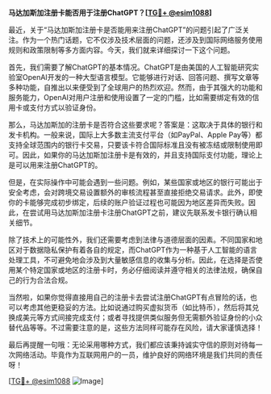 **马达加斯加注册卡能否用于注册ChatGPT？[[TG💪+ @esim1088](https://t.me/s/esim1088)]**

最近，关于“马达加斯加注册卡是否能用来注册ChatGPT”的问题引起了广泛关注。作为一个热门话题，它不仅涉及技术层面的问题，还涉及到国际网络服务使用规则和政策限制等多方面内容。今天，我们就来详细探讨一下这个问题。

首先，我们需要了解ChatGPT的基本情况。ChatGPT是由美国的人工智能研究实验室OpenAI开发的一种大型语言模型。它能够进行对话、回答问题、撰写文章等多种功能，自推出以来便受到了全球用户的热烈欢迎。然而，由于其强大的功能和服务能力，OpenAI对用户注册和使用设置了一定的门槛，比如需要绑定有效的信用卡或支付方式以验证身份。

那么，马达加斯加的注册卡是否符合这些要求呢？答案是：这取决于具体的银行和发卡机构。一般来说，国际上大多数主流支付平台（如PayPal、Apple Pay等）都支持全球范围内的银行卡交易，只要该卡符合国际标准且没有被冻结或限制使用即可。因此，如果你的马达加斯加注册卡是有效的，并且支持国际支付功能，理论上是可以用来注册ChatGPT的。

但是，在实际操作中可能会遇到一些问题。例如，某些国家或地区的银行可能出于安全考虑，会对跨境交易设置额外的审核流程甚至直接拒绝交易请求。此外，即使你的卡能够完成初步绑定，后续的账户验证过程也可能因为地区差异而失败。因此，在尝试用马达加斯加注册卡注册ChatGPT之前，建议先联系发卡银行确认相关细节。

除了技术上的可能性外，我们还需要考虑到法律与道德层面的因素。不同国家和地区对于数据隐私保护有着各自的规定，而ChatGPT作为一种基于人工智能的语言处理工具，不可避免地会涉及到大量敏感信息的收集与分析。因此，在选择是否使用某个特定国家或地区的注册卡时，务必仔细阅读并遵守相关的法律法规，确保自己的行为合法合规。

当然啦，如果你觉得直接用自己的注册卡去尝试注册ChatGPT有点冒险的话，也可以考虑其他更稳妥的方法。比如说通过购买虚拟货币（如比特币），然后将其兑换成美元等方式间接完成支付；或者寻找提供类似服务但无需额外验证身份的小众替代品等等。不过需要注意的是，这些方法同样可能存在风险，请大家谨慎选择！

最后再提醒一句哦：无论采用哪种方式，我们都应该秉持诚实守信的原则对待每一次网络活动。毕竟作为互联网用户的一员，维护良好的网络环境是我们共同的责任呀！

[[TG💪+ @esim1088](https://t.me/s/esim1088) ![Image](https://i.postimg.cc/4NQfJmqS/Snipaste-2025-05-13-00-14-12.png)]